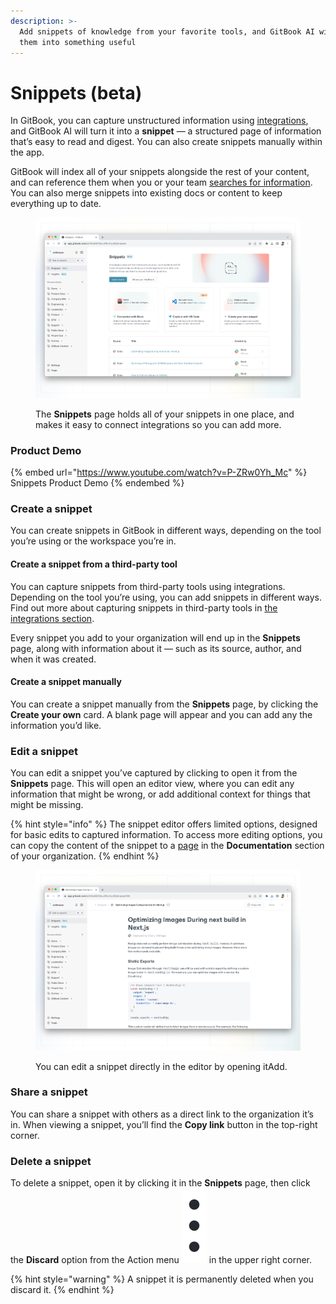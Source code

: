 ```yaml
---
description: >-
  Add snippets of knowledge from your favorite tools, and GitBook AI will turn
  them into something useful
---
```


# Snippets (beta)

In GitBook, you can capture unstructured information using [integrations](broken-reference), and GitBook AI will turn it into a **snippet** — a structured page of information that’s easy to read and digest. You can also create snippets manually within the app.&#x20;

GitBook will index all of your snippets alongside the rest of your content, and can reference them when you or your team [searches for information](../content-editor/searching-your-content/). You can also merge snippets into existing docs or content to keep everything up to date.

<figure><img src="../.gitbook/assets/snippets.png" alt=""><figcaption><p>The <strong>Snippets</strong> page holds all of your snippets in one place, and makes it easy to connect integrations so you can add more.</p></figcaption></figure>

### Product Demo

{% embed url="https://www.youtube.com/watch?v=P-ZRw0Yh_Mc" %}
Snippets Product Demo
{% endembed %}

### Create a snippet

You can create snippets in GitBook in different ways, depending on the tool you’re using or the workspace you’re in.

#### Create a snippet from a third-party tool

You can capture snippets from third-party tools using integrations. Depending on the tool you’re using, you can add snippets in different ways. Find out more about capturing snippets in third-party tools in [the integrations section](broken-reference).&#x20;

Every snippet you add to your organization will end up in the **Snippets** page, along with information about it — such as its source, author, and when it was created.

#### Create a snippet manually

You can create a snippet manually from the **Snippets** page, by clicking the **Create your own** card. A blank page will appear and you can add any the information you’d like.

### Edit a snippet

You can edit a snippet you’ve captured by clicking to open it from the **Snippets** page. This will open an editor view, where you can edit any information that might be wrong, or add additional context for things that might be missing.

{% hint style="info" %}
The snippet editor offers limited options, designed for basic edits to captured information. To access more editing options, you can copy the content of the snippet to a [page](../content-editor/editor/content-structure/content-in-a-space.md) in the **Documentation** section of your organization.
{% endhint %}

<figure><img src="../.gitbook/assets/edit-snippet.png" alt=""><figcaption><p>You can edit a snippet directly in the editor by opening itAdd.</p></figcaption></figure>

### Share a snippet

You can share a snippet with others as a direct link to the organization it’s in. When viewing a snippet, you’ll find the **Copy link** button in the top-right corner.

### Delete a snippet

To delete a snippet, open it by clicking it in the **Snippets** page, then click the **Discard** option from the Action menu <img src="../.gitbook/assets/Actions menu.png" alt="Three vertical dots" data-size="line"> in the upper right corner.

{% hint style="warning" %}
A snippet it is permanently deleted when you discard it.
{% endhint %}
